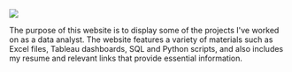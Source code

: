 <img src="https://jooinn.com/images1280_/big-data-analytics.jpg"/>

The purpose of this website is to display some of the projects I've worked on as a data analyst. The website features a variety of materials such as Excel files, Tableau dashboards, SQL and Python scripts, and also includes my resume and relevant links that provide essential information.